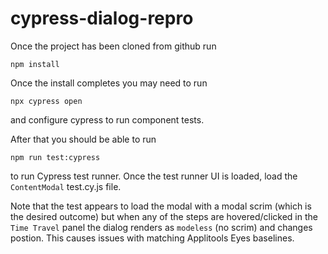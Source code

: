 # cypress-dialog-repro

Once the project has been cloned from github run

`npm install`

Once the install completes you may need to run

`npx cypress open`

and configure cypress to run component tests.

After that you should be able to run

`npm run test:cypress`

to run Cypress test runner. Once the test runner UI is loaded, load the `ContentModal` test.cy.js file.

Note that the test appears to load the modal with a modal scrim (which is the desired outcome) but when any of the steps are hovered/clicked in the `Time Travel` panel the dialog renders as `modeless` (no scrim) and changes postion. This causes issues with matching Applitools Eyes baselines.
